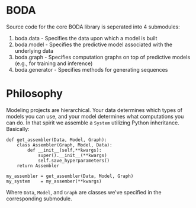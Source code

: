 # BODA

Source code for the core BODA library is seperated into 4 submodules:

1. boda.data - Specifies the data upon which a model is built
2. boda.model - Specifies the predictive model associated with the underlying data
3. boda.graph - Specifies computation graphs on top of predictive models (e.g., for training and inference)
4. boda.generator - Specifies methods for generating sequences

# Philosophy

Modeling projects are hierarchical. Your data determines which types of models you can use, and your model determines what computations you can do. In that spirit we assemble a `System` utilizing Python inheritance. Basically:

```
def get_assembler(Data, Model, Graph):
    class Assembler(Graph, Model, Data):
        def __init__(self,**kwargs):
            super().__init__(**kwargs)
            self.save_hyperparameters()
    return Assembler

my_assembler = get_assembler(Data, Model, Graph)
my_system    = my_assember(**kwargs)
```
 Where `Data`, `Model`, and `Graph` are classes we've specified in the corresponding submodule.
